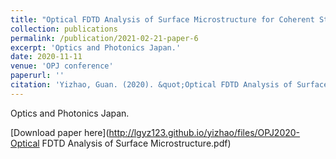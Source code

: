 ```yaml
---
title: "Optical FDTD Analysis of Surface Microstructure for Coherent Structured Illumination Microscopy"
collection: publications
permalink: /publication/2021-02-21-paper-6
excerpt: 'Optics and Photonics Japan.'
date: 2020-11-11
venue: 'OPJ conference'
paperurl: ''
citation: 'Yizhao, Guan. (2020). &quot;Optical FDTD Analysis of Surface Microstructure. &quot; <i>OPJ conference 2020</i>. 11.'
---
```

Optics and Photonics Japan.

[Download paper here](http://lgyz123.github.io/yizhao/files/OPJ2020-Optical FDTD Analysis of Surface Microstructure.pdf)
